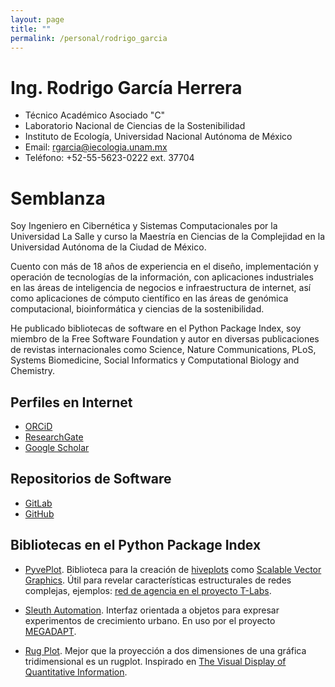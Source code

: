 ```yaml
---
layout: page
title: ""
permalink: /personal/rodrigo_garcia
---
```


# Ing. Rodrigo García Herrera

- Técnico Académico Asociado "C"
- Laboratorio Nacional de Ciencias de la Sostenibilidad
- Instituto de Ecología, Universidad Nacional Autónoma de México
- Email: rgarcia@iecologia.unam.mx
- Teléfono: +52-55-5623-0222 ext. 37704

# Semblanza

Soy Ingeniero en Cibernética y Sistemas Computacionales por la Universidad La Salle y 
curso la Maestría en Ciencias de la Complejidad en la Universidad Autónoma de la Ciudad de México.
 
Cuento con más de 18 años de experiencia en el diseño, implementación
y operación de tecnologías de la información, con aplicaciones
industriales en las áreas de inteligencia de negocios e
infraestructura de internet, así como aplicaciones de cómputo
científico en las áreas de genómica computacional, bioinformática y
ciencias de la sostenibilidad.
 
He publicado bibliotecas de software en el Python Package Index, soy
miembro de la Free Software Foundation y autor en diversas
publicaciones de revistas internacionales como Science, Nature
Communications, PLoS, Systems Biomedicine, Social Informatics y
Computational Biology and Chemistry.

## Perfiles en Internet
- [ORCiD](http://orcid.org/0000-0002-7972-5746)
- [ResearchGate](https://www.researchgate.net/profile/Rodrigo_Garcia-Herrera)
- [Google Scholar](https://scholar.google.com.mx/citations?user=aLFvcZQAAAAJ)

## Repositorios de Software
- [GitLab](https://gitlab.com/rgarcia-herrera)
- [GitHub](https://github.com/rgarcia-herrera)

## Bibliotecas en el Python Package Index

 - [PyvePlot](https://pypi.org/project/pyveplot/). Biblioteca para la creación de [hiveplots](http://hiveplot.com/) como [Scalable Vector Graphics](https://www.w3.org/Graphics/SVG/). Útil para revelar características estructurales de redes complejas, ejemplos: [red de agencia en el proyecto T-Labs](https://github.com/sostenibilidad-unam/tlabs/tree/master/hiveplot).
 
 - [Sleuth Automation](https://pypi.org/project/sleuth-automation/). Interfaz orientada a objetos para expresar experimentos de crecimiento urbano. En uso por el proyecto [MEGADAPT](http://megadapt.weebly.com/).

 - [Rug Plot](https://pypi.org/project/rugplot/). Mejor que la proyección a dos dimensiones de una gráfica tridimensional es un rugplot. Inspirado en [The Visual Display of Quantitative Information](https://www.edwardtufte.com/tufte/books_vdqi).
